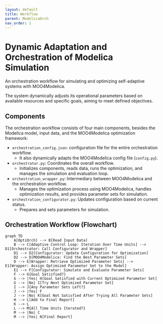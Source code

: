 ```yaml
---
layout: default
title: Workflow
parent: ModelicaOrch
nav_order: 1
---
```


# Dynamic Adaptation and Orchestration of Modelica Simulation

An orchestration workflow for simulating and optimizing self-adaptive systems with MOO4Modelica.  

The system dynamically adjusts its operational parameters based on available resources and specific goals, aiming to meet defined objectives.

## Components

The orchestration workflow consists of four main components, besides the Modelica model, input data, and the MOO4Modelica optimization framework:

* `orchestration_config.json`: configuration file for the entire orchestration workflow.
  * It also dynamically adapts the MOO4Modelica config file (`config.py`).
* `orchestrator.py`: Coordinates the overall workflow.
  * Initializes components, reads data, runs the optimization, and manages the simulation and evaluation loop.
* `orchestration_wrapper.py`:  Intermediary between MOO4Modelica and the orchestration workflow. 
  * Manages the optimization process using MOO4Modelica, handles optimization results, and provides parameter sets for simulation.
* `orchestration_configurator.py`: Updates configuration based on current status.
  * Prepares and sets parameters for simulation.

## Orchestration Workflow (Flowchart)
```mermaid
graph TD
    A[OptiOrch] --> B[Read Input Data]
    B --> C[Adaptive Control Loop: Iteration Over Time Units] --> D1[Orchestrator: Call Configurator and Wrapper]
    D1 --> D2[Configurator: Update Configuration for Optimization]
    D2 --> D[MOO4Modelica: Find the Best Parameter Sets]
    D --> E[Wrapper: Retrieve Optimized Parameter Sets] --> E1[Wrapper: Assign Optimized Parameter Set to the Model]
    E1 --> F[Configurator: Simulate and Evaluate Parameter Sets]
    F --> G{Goal Satisfied?}
    G --> |Yes| H[Goal Satisfied with Current Optimized Parameter Set]
    G --> |No| I[Try Next Optimized Parameter Set]
    I --> J{Any Parameter Sets Left?}
    J --> |Yes| F
    J --> |No| K[Goal Not Satisfied After Trying All Parameter Sets]
    H --> L[Add to Final Report]
    K --> L
    L --> M{All Time Units Iterated?}
    M --> |No| C
    M --> |Yes| N[Final Report]
```